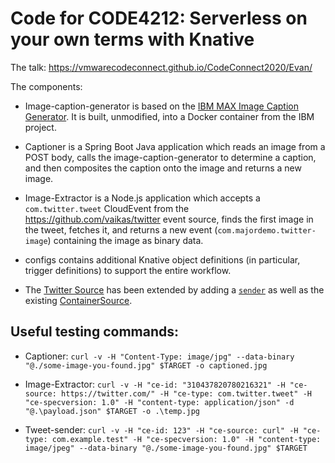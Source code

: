 # Code for CODE4212: Serverless on your own terms with Knative

The talk: https://vmwarecodeconnect.github.io/CodeConnect2020/Evan/

The components:

- Image-caption-generator is based on the
  [IBM MAX Image Caption Generator](https://github.com/IBM/MAX-Image-Caption-Generator).
  It is built, unmodified, into a Docker container from the IBM project.

- Captioner is a Spring Boot Java application which reads an image from a POST
  body, calls the image-caption-generator to determine a caption, and then
  composites the caption onto the image and returns a new image.

- Image-Extractor is a Node.js application which accepts a `com.twitter.tweet`
  CloudEvent from the https://github.com/vaikas/twitter event source, finds the
  first image in the tweet, fetches it, and returns a new event
  (`com.majordemo.twitter-image`) containing the image as binary data.

- configs contains additional Knative object definitions (in particular, trigger
  definitions) to support the entire workflow.

- The [Twitter Source](https://github.com/vaikas/twitter) has been extended by
  adding a
  [`sender`](https://github.com/evankanderson/twitter/tree/gateway/sender.yaml)
  as well as the existing
  [ContainerSource](https://github.com/vaikas/twitter/tree/main/search-source.yaml).

## Useful testing commands:

- Captioner:
  `curl -v -H "Content-Type: image/jpg" --data-binary "@./some-image-you-found.jpg" $TARGET -o captioned.jpg`

- Image-Extractor:
  `curl -v -H "ce-id: "310437820780216321" -H "ce-source: https://twitter.com/" -H "ce-type: com.twitter.tweet" -H "ce-specversion: 1.0" -H "content-type: application/json" -d "@.\payload.json" $TARGET -o .\temp.jpg`

- Tweet-sender:
  `curl -v -H "ce-id: 123" -H "ce-source: curl" -H "ce-type: com.example.test" -H "ce-specversion: 1.0" -H "content-type: image/jpeg" --data-binary "@./some-image-you-found.jpg" $TARGET`
